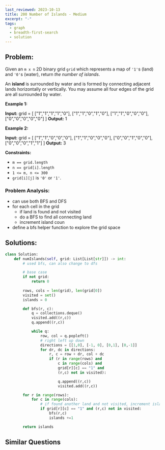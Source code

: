```yaml
---
last_reviewed: 2023-10-13
title: 200 Number of Islands - Medium
excerpt: "-"
tags:
  - graph
  - breadth-first-search
  - solution
---
```

## Problem:

Given an `m x n` 2D binary grid `grid` which represents a map of `'1'`s (land) and `'0'`s (water), return _the number of islands_.

An **island** is surrounded by water and is formed by connecting adjacent lands horizontally or vertically. You may assume all four edges of the grid are all surrounded by water.

**Example 1:**

**Input:** grid = [
  ["1","1","1","1","0"],
  ["1","1","0","1","0"],
  ["1","1","0","0","0"],
  ["0","0","0","0","0"]
]
**Output:** 1

**Example 2:**

**Input:** grid = [
  ["1","1","0","0","0"],
  ["1","1","0","0","0"],
  ["0","0","1","0","0"],
  ["0","0","0","1","1"]
]
**Output:** 3

**Constraints:**

- `m == grid.length`
- `n == grid[i].length`
- `1 <= m, n <= 300`
- `grid[i][j]` is `'0'` or `'1'`.

### Problem Analysis:

- can use both BFS and DFS
- for each cell in the grid
	- if land is found and not visited
	- do a BFS to find all connecting land 
	- increment island coun
- define a bfs helper function to explore the grid space

## Solutions:

```python
class Solution:
    def numIslands(self, grid: List[List[str]]) -> int:
        # used bfs, can also change to dfs

        # base case
        if not grid:
            return 0
        
        rows, cols = len(grid), len(grid[0])
        visited = set()
        islands = 0

        def bfs(r, c):
            q = collections.deque()
            visited.add((r,c))
            q.append((r,c))

            while q: 
                row, col = q.popleft()
                # right left up down
                directions = [[1,0], [-1, 0], [0,1], [0,-1]]
                for dr, dc in directions:
                    r, c = row + dr, col + dc
                    if (r in range(rows) and
                        c in range(cols) and
                        grid[r][c] == "1" and 
                        (r,c) not in visited):                

                        q.append((r,c))
                        visited.add((r,c))        

        for r in range(rows):
            for c in range(cols):
                # if found another land and not visited, increment island count
                if grid[r][c] == "1" and (r,c) not in visited:
                    bfs(r,c)
                    islands +=1

        return islands
```

## Similar Questions